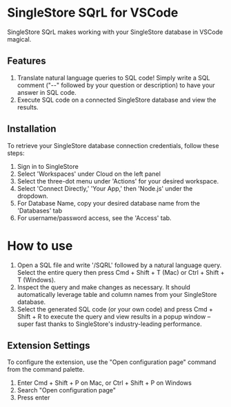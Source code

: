 # SingleStore SQrL for VSCode

SingleStore SQrL makes working with your SingleStore database in VSCode magical. 

## Features

1. Translate natural language queries to SQL code! Simply write a SQL comment ("--" followed by your question or description) to have your answer in SQL code.
2. Execute SQL code on a connected SingleStore database and view the results.

## Installation

To retrieve your SingleStore database connection credentials, follow these steps:

1. Sign in to SingleStore
2. Select 'Workspaces' under Cloud on the left panel
3. Select the three-dot menu under 'Actions' for your desired workspace.
4. Select 'Connect Directly,' 'Your App,' then 'Node.js' under the dropdown.
5. For Database Name, copy your desired database name from the 'Databases' tab
6. For username/password access, see the 'Access' tab.

# How to use

1. Open a SQL file and write '/SQRL' followed by a natural language query. Select the entire query then press Cmd + Shift + T (Mac) or Ctrl + Shift + T (Windows).
2. Inspect the query and make changes as necessary. It should automatically leverage table and column names from your SingleStore database.
3. Select the generated SQL code (or your own code) and press Cmd + Shift + R to execute the query and view results in a popup window – super fast thanks to SingleStore's industry-leading performance.

## Extension Settings

To configure the extension, use the "Open configuration page" command from the command palette.

1. Enter Cmd + Shift + P on Mac, or Ctrl + Shift + P on Windows
2. Search "Open configuration page"
3. Press enter

